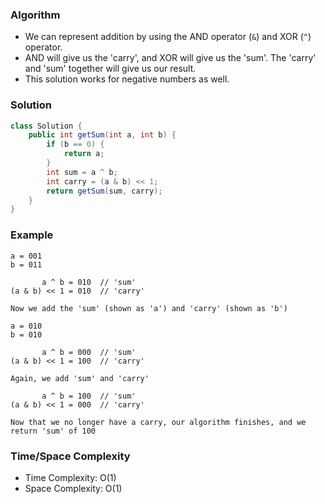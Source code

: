 ### Algorithm

- We can represent addition by using the AND operator (`&`) and XOR (`^`) operator.
- AND will give us the 'carry', and XOR will give us the 'sum'. The 'carry' and 'sum' together will give us our result.
- This solution works for negative numbers as well.

### Solution

```java
class Solution {
    public int getSum(int a, int b) {
        if (b == 0) {
            return a;
        }
        int sum = a ^ b;
        int carry = (a & b) << 1;
        return getSum(sum, carry);
    }
}
```

### Example

```
a = 001
b = 011

       a ^ b = 010  // 'sum'
(a & b) << 1 = 010  // 'carry'
```

```
Now we add the 'sum' (shown as 'a') and 'carry' (shown as 'b')

a = 010
b = 010

       a ^ b = 000  // 'sum'
(a & b) << 1 = 100  // 'carry'
```

```
Again, we add 'sum' and 'carry'

       a ^ b = 100  // 'sum'
(a & b) << 1 = 000  // 'carry'

Now that we no longer have a carry, our algorithm finishes, and we return 'sum' of 100
```

### Time/Space Complexity

-  Time Complexity: O(1)
- Space Complexity: O(1)
